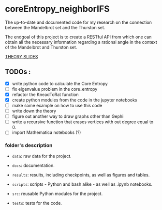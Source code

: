 # coreEntropy_neighborIFS
The up-to-date and documented code for my research on the connection between the Mandelbrot set and the Thurston set.

The endgoal of this project is to create a RESTful API from which one can obtain all the necessary information regarding a rational angle in the context of the Mandelbrot and Thurston set.  


[THEORY SLIDES](https://slides.com/silvas/qsconjcoreentropy)

## TODOs :
- [x] write python code to calculate the Core Entropy 
- [ ] fix eigenvalue problem in the core_entropy
- [x] refactor the KneadToRat function
- [x] create python modules from the code in the jupyter notebooks
- [ ] make some example on how to use this code
- [ ] write down the theory
- [ ] figure out another way to draw graphs other than Gephi
- [ ] write a recursive function that erases vertices with out degree equal to 0.
- [ ] import Mathematica notebooks (?)

### folder's description
 
- `data`: raw data for the project. 

- `docs`: documentation. 

- `results`: results, including checkpoints, as well as figures and tables. 

- `scripts`: scripts - Python and bash alike - as well as .ipynb notebooks.

- `src`: reusable Python modules for the project. 

- `tests`: tests for the code.
